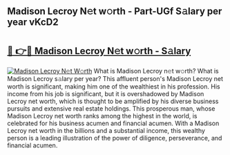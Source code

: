 ## Madison Lecroy N𝚎t w𝚘rth - Part-UGf S𝚊lary per year vKcD2

# <h2><a href="http://gc0cfmc.nevu.top/?p=Madison+Lecroy">🔗 👉🔴 Madison Lecroy N𝚎t w𝚘rth - S𝚊lary</a></h2>

[![Madison Lecroy N𝚎t W𝚘rth](https://i.imgur.com/Oavwk0R.jpeg)](http://gc0cfmc.nevu.top/?p=Madison+Lecroy)
What is Madison Lecroy n𝚎t w𝚘rth? What is Madison Lecroy s𝚊lary per year?
This affluent person's Madison Lecroy net worth is significant, making him one of the wealthiest in his profession. His income from his job is significant, but it is overshadowed by Madison Lecroy net worth, which is thought to be amplified by his diverse business pursuits and extensive real estate holdings. This prosperous man, whose Madison Lecroy net worth ranks among the highest in the world, is celebrated for his business acumen and financial acumen. With a Madison Lecroy net worth in the billions and a substantial income, this wealthy person is a leading illustration of the power of diligence, perseverance, and financial acumen.
